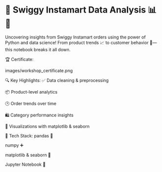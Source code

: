 # 🛒 Swiggy Instamart Data Analysis 📊🐍


Uncovering insights from Swiggy Instamart orders using the power of Python and data science!
From product trends 📈 to customer behavior 🧠—this notebook breaks it all down.

🏆 Certificate:

images/workshop_certificate.png

🔍 Key Highlights:
✅ Data cleaning & preprocessing

📦 Product-level analytics

🕒 Order trends over time

🛍️ Category performance insights

📐 Visualizations with matplotlib & seaborn

📁 Tech Stack:
pandas 🐼

numpy ➕

matplotlib & seaborn 🎨

Jupyter Notebook 📓
